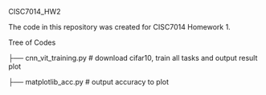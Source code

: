 CISC7014_HW2

The code in this repository was created for CISC7014 Homework 1.

Tree of Codes

├── cnn_vit_training.py # download cifar10, train all tasks and output result plot

├── matplotlib_acc.py # output accuracy to plot